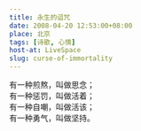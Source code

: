 ```yaml
---
title: 永生的诅咒
date: 2008-04-20 12:53:00+08:00
place: 北京
tags: [诗歌, 心情]
host-at: LiveSpace
slug: curse-of-immortality
---
```

有一种煎熬，叫做思念；<br>
有一种惩罚，叫做活着；<br>
有一种自嘲，叫做活该；<br>
有一种勇气，叫做坚持。<br>

